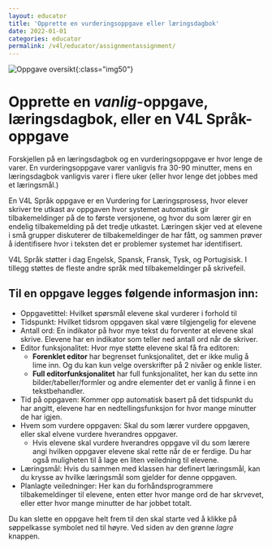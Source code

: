 ```yaml
---
layout: educator
title: 'Opprette en vurderingsoppgave eller læringsdagbok'
date: 2022-01-01
categories: educator
permalink: /v4l/educator/assignmentassignment/
---
```



![Oppgave oversikt](https://help.v4l.no//assets/img/educator/assignment3.png){:class="img50"}

# Opprette en _vanlig_-oppgave, læringsdagbok, eller en V4L Språk-oppgave

 Forskjellen på en læringsdagbok og en vurderingsoppgave er hvor lenge de varer. En vurderingsoppgave varer vanligvis fra 30-90 minutter, mens en læringsdagbok vanligvis varer i flere uker (eller hvor lenge det jobbes med et læringsmål.)
 
 En V4L Språk oppgave er en Vurdering for Læringsprosess, hvor elever skriver tre utkast av oppgaven hvor systemet automatisk gir tilbakemeldinger på de to første versjonene, og hvor du som lærer gir en endelig tilbakemelding på det tredje utkastet. Læringen skjer ved at elevene i små grupper diskuterer de tilbakemeldinger de har fått, og sammen prøver å identifisere hvor i teksten det er problemer systemet har identifisert.
 
 V4L Språk støtter i dag Engelsk, Spansk, Fransk, Tysk, og Portugisisk. I tillegg støttes de fleste andre språk med tilbakemeldinger på skrivefeil.


## Til en oppgave legges følgende informasjon inn:

 * Oppgavetittel: Hvilket spørsmål elevene skal vurderer i forhold til
 * Tidspunkt: Hvilket tidsrom oppgaven skal være tilgjengelig for elevene
 * Antall ord: En indikator på hvor mye tekst du forventer at elevene skal skrive. Elevene har en indikator som teller ned antall ord når de skriver.
 * Editor funksjonalitet: Hvor mye støtte elevene skal få fra editoren:
    * **Forenklet editor** har begrenset funksjonalitet, det er ikke mulig å lime inn. Og du kan kun velge overskrifter på 2 nivåer og enkle lister.
    * **Full editorfunksjonalitet** har full funksjonalitet, her kan du sette inn bilder/tabeller/formler og andre elementer det er vanlig å finne i en tekstbehandler.
* Tid på oppgaven: Kommer opp automatisk basert på det tidspunkt du har angitt, elevene har en nedtellingsfunksjon for hvor mange minutter de har igjen.
* Hvem som vurdere oppgaven: Skal du som lærer vurdere oppgaven, eller skal elvene vurdere hverandres oppgaver.
    * Hvis elevene skal vurdere hverandres oppgave vil du som lærere angi hvilken oppgaver elevene skal rette når de er ferdige. Du har også muligheten til å lage en liten veiledning til elevene.
* Læringsmål: Hvis du sammen med klassen har definert læringsmål, kan du krysse av hvilke læringsmål som gjelder for denne oppgaven.
* Planlagte veiledninger: Her kan du forhåndsprogrammere tilbakemeldinger til elevene, enten etter hvor mange ord de har skrvevet, eller etter hvor mange minutter de har jobbet totalt.

Du kan slette en oppgave helt frem til den skal starte ved å klikke på søppelkasse symbolet ned til høyre. Ved siden av den grønne *lagre* knappen.